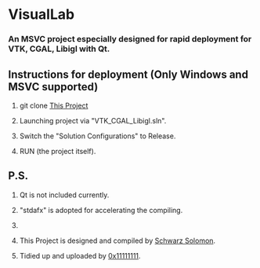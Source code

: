 # VisualLab
### An MSVC project especially designed for rapid deployment for VTK, CGAL, Libigl with Qt.

## Instructions for deployment (Only Windows and MSVC supported)

1. git clone [This Project](../../)

2. Launching project via "VTK_CGAL_Libigl.sln".
3. Switch the "Solution Configurations" to Release.
4. RUN (the project itself).

## P.S.

1. Qt is not included currently.
2. "stdafx" is adopted for accelerating the compiling.
3.



1. This Project is designed and compiled by [Schwarz Solomon](https://github.com/SchwarzSolomon).
2. Tidied up and uploaded by [0x11111111](https://github.com/0x11111111).
